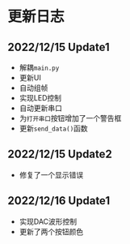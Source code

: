 # 更新日志
## 2022/12/15 Update1
- 解耦`main.py`
- 更新UI
- 自动组帧
- 实现LED控制
- 自动更新串口
- 为`打开串口`按钮增加了一个警告框
- 更新`send_data()`函数

## 2022/12/15 Update2
- 修复了一个显示错误

## 2022/12/16 Update1
- 实现DAC波形控制
- 更新了两个按钮颜色